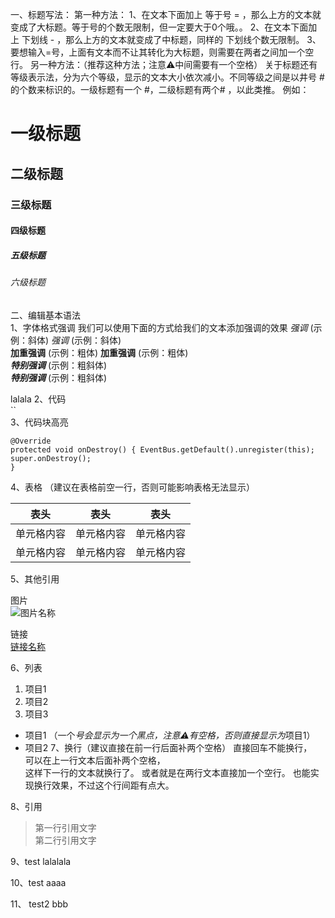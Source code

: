 一、标题写法：
第一种方法：
1、在文本下面加上 等于号 = ，那么上方的文本就变成了大标题。等于号的个数无限制，但一定要大于0个哦。。
2、在文本下面加上 下划线 - ，那么上方的文本就变成了中标题，同样的 下划线个数无限制。
3、要想输入=号，上面有文本而不让其转化为大标题，则需要在两者之间加一个空行。
另一种方法：（推荐这种方法；注意⚠️中间需要有一个空格）
关于标题还有等级表示法，分为六个等级，显示的文本大小依次减小。不同等级之间是以井号  #  的个数来标识的。一级标题有一个 #，二级标题有两个# ，以此类推。
例如：
# 一级标题  
## 二级标题  
### 三级标题  
#### 四级标题  
##### 五级标题  
###### 六级标题 
二、编辑基本语法  
1、字体格式强调
 我们可以使用下面的方式给我们的文本添加强调的效果
*强调*  (示例：斜体) _强调_  (示例：斜体)  
**加重强调**  (示例：粗体) __加重强调__ (示例：粗体)  
***特别强调*** (示例：粗斜体)  
___特别强调___  (示例：粗斜体)  

lalala
2、代码  
``  
3、代码块高亮  
```
@Override
protected void onDestroy() { EventBus.getDefault().unregister(this); super.onDestroy();
}
```  
4、表格 （建议在表格前空一行，否则可能影响表格无法显示）

 表头  | 表头  | 表头
 ---- | ----- | ------ 
 单元格内容  | 单元格内容 | 单元格内容 
 单元格内容  | 单元格内容 | 单元格内容 
 
 5、其他引用

图片  
![图片名称](https://www.baidu.com/img/bd_logo1.png)  

链接  
[链接名称](https://www.baidu.com/) 

6、列表 
1. 项目1  
2. 项目2  
3. 项目3 

* 项目1 （一个*号会显示为一个黑点，注意⚠️有空格，否则直接显示为*项目1） 
* 项目2 7、换行（建议直接在前一行后面补两个空格）
直接回车不能换行，  
可以在上一行文本后面补两个空格，  
这样下一行的文本就换行了。
或者就是在两行文本直接加一个空行。
也能实现换行效果，不过这个行间距有点大。

 8、引用
> 第一行引用文字  
> 第二行引用文字 


9、test
lalalala

10、test
aaaa

11、 test2
bbb
